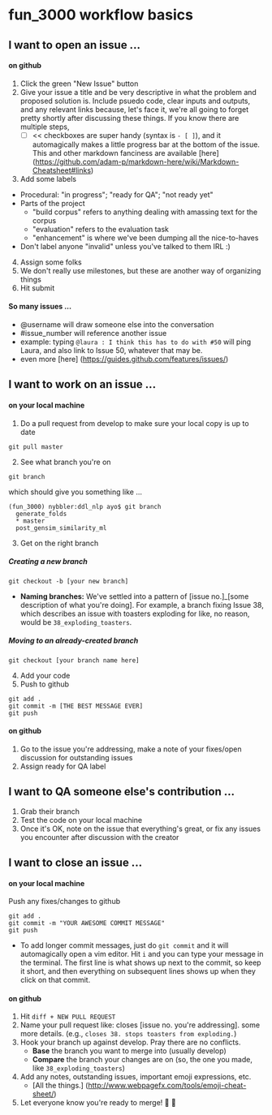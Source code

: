 # fun_3000 workflow basics

## I want to open an issue ...
#### on github
1. Click the green "New Issue" button
2. Give your issue a title and be very descriptive in what the problem and proposed solution is. Include psuedo code, clear inputs and outputs, and any relevant links because, let's face it, we're all going to forget pretty shortly after discussing these things. If you know there are multiple steps,
   - [ ] << checkboxes are super handy (syntax is ` - [ ] `), and it automagically makes a little progress bar at the bottom of the issue. This and other markdown fanciness are available [here] (https://github.com/adam-p/markdown-here/wiki/Markdown-Cheatsheet#links)
3. Add some labels
  * Procedural: "in progress"; "ready for QA"; "not ready yet"
  * Parts of the project
      * "build corpus" refers to anything dealing with amassing text for the corpus
      * "evaluation" refers to the evaluation task
      * "enhancement" is where we've been dumping all the nice-to-haves
  * Don't label anyone "invalid" unless you've talked to them IRL :)
4. Assign some folks
5. We don't really use milestones, but these are another way of organizing things
6. Hit submit

#### So many issues ...
  * @username will draw someone else into the conversation
  * #issue_number will reference another issue
  * example: typing `@laura : I think this has to do with #50` will ping Laura, and also link to Issue 50, whatever that may be.
  * even more [here] (https://guides.github.com/features/issues/)

## I want to work on an issue ...

#### on your local machine
1. Do a pull request from develop to make sure your local copy is up to date
 ```shell
 git pull master
 ```

2. See what branch you're on
```shell
git branch
```

which should give you something like ...
```shell
(fun_3000) nybbler:ddl_nlp ayo$ git branch
  generate_folds
  * master
  post_gensim_similarity_ml
```

3. Get on the right branch

##### Creating a new branch
```shell
git checkout -b [your new branch]
```
* **Naming branches:** We've settled into a pattern of [issue no.]_[some description of what you're doing]. For example, a branch fixing Issue 38, which describes an issue with toasters exploding for like, no reason, would be `38_exploding_toasters`.

##### Moving to an already-created branch
```shell
git checkout [your branch name here]
```

4. Add your code
5. Push to github
```shell
git add .
git commit -m [THE BEST MESSAGE EVER]
git push
```

#### on github
1. Go to the issue you're addressing, make a note of your fixes/open discussion for outstanding issues
2. Assign ready for QA label


## I want to QA someone else's contribution ...
1. Grab their branch
2. Test the code on your local machine
3. Once it's OK, note on the issue that everything's great, or fix any issues you encounter after discussion with the creator

## I want to close an issue ...
#### on your local machine
Push any fixes/changes to github
```shell
git add .
git commit -m "YOUR AWESOME COMMIT MESSAGE"
git push
```
* To add longer commit messages, just do `git commit` and it will automagically open a vim editor. Hit `i` and you can type your message in the terminal. The first line is what shows up next to the commit, so keep it short, and then everything on subsequent lines shows up when they click on that commit.

#### on github
1. Hit `diff + NEW PULL REQUEST`
2. Name your pull request like: closes [issue no. you're addressing]. some more details. (e.g., `closes 38. stops toasters from exploding.`)
3. Hook your branch up against develop. Pray there are no conflicts.
   * **Base** the branch you want to merge into (usually develop)
   * **Compare** the branch your changes are on (so, the one you made, like `38_exploding_toasters`)
4. Add any notes, outstanding issues, important emoji expressions, etc. 
   * [All the things.] (http://www.webpagefx.com/tools/emoji-cheat-sheet/)
5. Let everyone know you're ready to merge! :tada: :tada:
